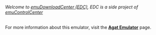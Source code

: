 ###### Welcome to [emuDownloadCenter (EDC)](https://github.com/PhoenixInteractiveNL/emuDownloadCenter/wiki/), EDC is a side project of [emuControlCenter](https://github.com/PhoenixInteractiveNL/emuControlCenter/wiki/)

For more information about this emulator, visit the [**Agat Emulator**](https://github.com/PhoenixInteractiveNL/emuDownloadCenter/wiki/Emulator-agat#menu) page.
